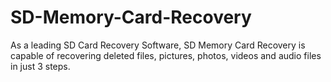 SD-Memory-Card-Recovery
=======================

As a leading SD Card Recovery Software, SD Memory Card Recovery is capable of recovering deleted files, pictures, photos, videos and audio files in just 3 steps.
